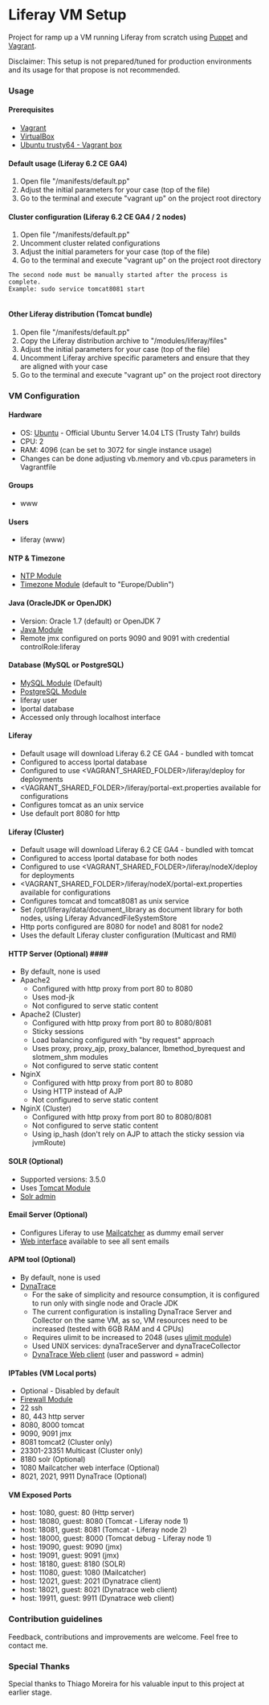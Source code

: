 # Liferay VM Setup #

Project for ramp up a VM running Liferay from scratch using [Puppet](https://puppetlabs.com/) and [Vagrant](https://www.vagrantup.com/).

Disclaimer: This setup is not prepared/tuned for production environments and its usage for that propose is not recommended. 

### Usage ###

#### Prerequisites ####

* [Vagrant](http://docs.vagrantup.com/v2/getting-started/index.html) 
* [VirtualBox](https://www.virtualbox.org/)
* [Ubuntu trusty64 - Vagrant box](https://atlas.hashicorp.com/ubuntu/boxes/trusty64)

#### Default usage (Liferay 6.2 CE GA4) ####

1. Open file "/manifests/default.pp"
2. Adjust the initial parameters for your case (top of the file)
3. Go to the terminal and execute "vagrant up" on the project root directory

#### Cluster configuration (Liferay 6.2 CE GA4 / 2 nodes) ####

1. Open file "/manifests/default.pp"
2. Uncomment cluster related configurations
3. Adjust the initial parameters for your case (top of the file)
4. Go to the terminal and execute "vagrant up" on the project root directory

```
The second node must be manually started after the process is complete.
Example: sudo service tomcat8081 start


```

#### Other Liferay distribution (Tomcat bundle) ####

1. Open file "/manifests/default.pp"
2. Copy the Liferay distribution archive to "/modules/liferay/files" 
3. Adjust the initial parameters for your case (top of the file)
4. Uncomment Liferay archive specific parameters and ensure that they are aligned with your case
5. Go to the terminal and execute "vagrant up" on the project root directory

### VM Configuration ###

#### Hardware ####

* OS: [Ubuntu](https://atlas.hashicorp.com/ubuntu/boxes/trusty64) - Official Ubuntu Server 14.04 LTS (Trusty Tahr) builds
* CPU: 2
* RAM: 4096 (can be set to 3072 for single instance usage)
* Changes can be done adjusting vb.memory and vb.cpus parameters in Vagrantfile

#### Groups #####

* www

#### Users #####

* liferay (www)

#### NTP & Timezone #####

* [NTP Module](https://forge.puppetlabs.com/puppetlabs/ntp)
* [Timezone Module](https://forge.puppetlabs.com/saz/timezone) (default to "Europe/Dublin")

#### Java (OracleJDK or OpenJDK) #####

* Version: Oracle 1.7 (default) or OpenJDK 7
* [Java Module](https://forge.puppetlabs.com/puppetlabs/java)
* Remote jmx configured on ports 9090 and 9091 with credential controlRole:liferay

#### Database (MySQL or PostgreSQL) #####

* [MySQL Module](https://forge.puppetlabs.com/puppetlabs/mysql) (Default)
* [PostgreSQL Module](https://forge.puppetlabs.com/puppetlabs/postgresql)
* liferay user
* lportal database
* Accessed only through localhost interface

#### Liferay #####

* Default usage will download Liferay 6.2 CE GA4 - bundled with tomcat
* Configured to access lportal database
* Configured to use <VAGRANT_SHARED_FOLDER>/liferay/deploy for deployments
* <VAGRANT_SHARED_FOLDER>/liferay/portal-ext.properties available for configurations 
* Configures tomcat as an unix service
* Use default port 8080 for http

#### Liferay (Cluster) #####

* Default usage will download Liferay 6.2 CE GA4 - bundled with tomcat
* Configured to access lportal database for both nodes
* Configured to use <VAGRANT_SHARED_FOLDER>/liferay/nodeX/deploy for deployments
* <VAGRANT_SHARED_FOLDER>/liferay/nodeX/portal-ext.properties available for configurations 
* Configures tomcat and tomcat8081 as unix service
* Set /opt/liferay/data/document_library as document library for both nodes, using Liferay AdvancedFileSystemStore
* Http ports configured are 8080 for node1 and 8081 for node2
* Uses the default Liferay cluster configuration (Multicast and RMI)

#### HTTP Server (Optional) ####

* By default, none is used
* Apache2
	* Configured with http proxy from port 80 to 8080
	* Uses mod-jk
	* Not configured to serve static content
* Apache2 (Cluster)
	* Configured with http proxy from port 80 to 8080/8081
	* Sticky sessions
	* Load balancing configured with "by request" approach
	* Uses proxy, proxy_ajp, proxy_balancer, lbmethod_byrequest and slotmem_shm modules
	* Not configured to serve static content
* NginX
	* Configured with http proxy from port 80 to 8080
	* Using HTTP instead of AJP
	* Not configured to serve static content
* NginX (Cluster)
	* Configured with http proxy from port 80 to 8080/8081
	* Not configured to serve static content
	* Using ip_hash (don't rely on AJP to attach the sticky session via jvmRoute)

#### SOLR (Optional) #####

* Supported versions: 3.5.0
* Uses [Tomcat Module](https://forge.puppetlabs.com/puppetlabs/tomcat)
* [Solr admin](http://localhost:18180/solr/admin)

#### Email Server (Optional) #####

* Configures Liferay to use [Mailcatcher](http://mailcatcher.me/) as dummy email server
* [Web interface](http://localhost:11080) available to see all sent emails

#### APM tool (Optional) #####

* By default, none is used
* [DynaTrace](http://www.dynatrace.com/en/index.html)
	* For the sake of simplicity and resource consumption, it is configured to run only with single node and Oracle JDK
	* The current configuration is installing DynaTrace Server and Collector on the same VM, as so, VM resources need to be increased (tested with 6GB RAM and 4 CPUs)
	* Requires ulimit to be increased to 2048 (uses [ulimit module](https://forge.puppetlabs.com/arioch/ulimit/readme))
	* Used UNIX services: dynaTraceServer and dynaTraceCollector
	* [DynaTrace Web client](https://localhost:19911/) (user and password = admin)

#### IPTables (VM Local ports) #####

* Optional - Disabled by default
* [Firewall Module](https://forge.puppetlabs.com/puppetlabs/firewall)
* 22 ssh
* 80, 443 http server
* 8080, 8000 tomcat
* 9090, 9091 jmx
* 8081 tomcat2 (Cluster only)
* 23301-23351 Multicast (Cluster only)
* 8180 solr (Optional)
* 1080 Mailcatcher web interface (Optional)
* 8021, 2021, 9911 DynaTrace (Optional)

#### VM Exposed Ports #####

* host: 1080, guest: 80    (Http server)
* host: 18080, guest: 8080 (Tomcat - Liferay node 1)
* host: 18081, guest: 8081 (Tomcat - Liferay node 2)
* host: 18000, guest: 8000 (Tomcat debug - Liferay node 1)
* host: 19090, guest: 9090 (jmx)
* host: 19091, guest: 9091 (jmx)
* host: 18180, guest: 8180 (SOLR)
* host: 11080, guest: 1080 (Mailcatcher)
* host: 12021, guest: 2021 (Dynatrace client)
* host: 18021, guest: 8021 (Dynatrace web client)
* host: 19911, guest: 9911 (Dynatrace web client)

### Contribution guidelines ###

Feedback, contributions and improvements are welcome. Feel free to contact me.

### Special Thanks ###

Special thanks to Thiago Moreira for his valuable input to this project at earlier stage.